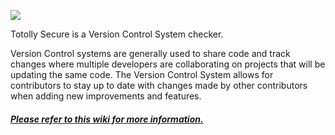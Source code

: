 ![](https://i.imgur.com/Sjs5fzn.png)

Totolly Secure is a Version Control System checker. 

Version Control systems are generally used to share code and track changes where multiple developers are collaborating on projects that will be updating the same code. The Version Control System allows for contributors to stay up to date with changes made by other contributors when adding new improvements and features. 

##### [Please refer to this wiki for more information.](https://github.com/kellender/Totolly-Secure/wiki)

